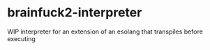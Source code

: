 # brainfuck2-interpreter
WIP interpreter for an extension of an esolang that transpiles before executing
